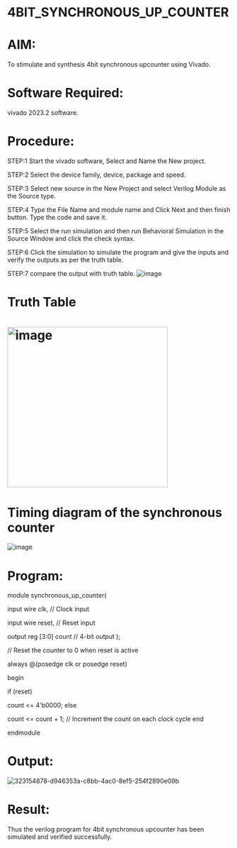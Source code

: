 # 4BIT_SYNCHRONOUS_UP_COUNTER
# AIM:
To stimulate and synthesis 4bit synchronous upcounter using Vivado.

# Software Required:
vivado 2023.2 software.

# Procedure:
STEP:1 Start the vivado software, Select and Name the New project.

STEP:2 Select the device family, device, package and speed.

STEP:3 Select new source in the New Project and select Verilog Module as the Source type.

STEP:4 Type the File Name and module name and Click Next and then finish button. Type the code and save it.

STEP:5 Select the run simulation and then run Behavioral Simulation in the Source Window and click the check syntax.

STEP:6 Click the simulation to simulate the program and give the inputs and verify the outputs as per the truth table.

STEP:7 compare the output with truth table.
![image](https://github.com/RESMIRNAIR/4BIT_SYNCHRONOUS_UP_COUNTER/assets/154305926/4d676d34-2f12-420a-9c55-befa279f5ec0)
# Truth Table
# <img width="362" alt="image" src="https://github.com/RESMIRNAIR/4BIT_SYNCHRONOUS_UP_COUNTER/assets/154305926/2be84c5a-099f-4418-8d0b-ace34f734342">
# Timing diagram of the synchronous counter
![image](https://github.com/RESMIRNAIR/4BIT_SYNCHRONOUS_UP_COUNTER/assets/154305926/62c47758-b0a4-4fe0-842f-5c4245a88ff2)
# Program:
module synchronous_up_counter(

input wire clk, // Clock input

input wire reset, // Reset input

output reg [3:0] count // 4-bit output );

// Reset the counter to 0 when reset is active

always @(posedge clk or posedge reset)

begin

if (reset)

count <= 4'b0000;
else

count <= count + 1; // Increment the count on each clock cycle
end

endmodule

# Output:

![323154878-d946353a-c8bb-4ac0-8ef5-254f2890e09b](https://github.com/durgareddy654/4BIT_SYNCHRONOUS_UP_COUNTER/assets/161814262/f2f7163f-2cf0-4f2d-84c9-e42e448fb673)
# Result:
Thus the verilog program for 4bit synchronous upcounter has been simulated and verified successfully.
